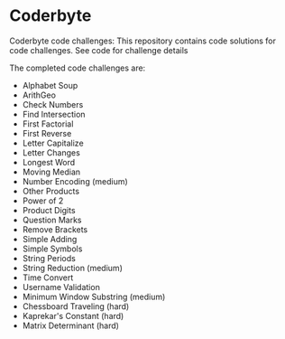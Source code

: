 # Coderbyte
Coderbyte code challenges: This repository contains code solutions for code challenges.  See code for challenge details

The completed code challenges are:
 - Alphabet Soup
 - ArithGeo
 - Check Numbers
 - Find Intersection
 - First Factorial
 - First Reverse
 - Letter Capitalize
 - Letter Changes
 - Longest Word
 - Moving Median
 - Number Encoding (medium)
 - Other Products
 - Power of 2
 - Product Digits
 - Question Marks
 - Remove Brackets
 - Simple Adding
 - Simple Symbols
 - String Periods
 - String Reduction (medium)
 - Time Convert
 - Username Validation
 - Minimum Window Substring (medium)
 - Chessboard Traveling (hard)
 - Kaprekar's Constant (hard)
 - Matrix Determinant (hard)
